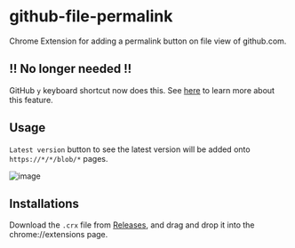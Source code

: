 # github-file-permalink

Chrome Extension for adding a permalink button on file view of github.com.

## !! No longer needed !!

GitHub `y` keyboard shortcut now does this.
See [here](https://help.github.com/articles/getting-permanent-links-to-files/) to learn more about this feature.

## Usage

`Latest version` button to see the latest version will be added onto `https://*/*/blob/*` pages.

![image](https://cloud.githubusercontent.com/assets/4360663/11677022/47bf899a-9e7c-11e5-904c-54cd8b0380da.png)

## Installations

Download the `.crx` file from [Releases](https://github.com/qckanemoto/github-file-permalink/releases), and drag and drop it into the chrome://extensions page.
